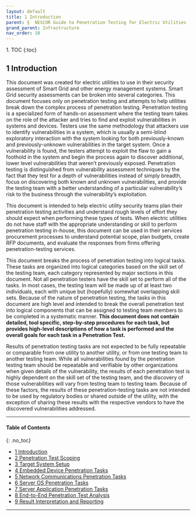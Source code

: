 ```yaml
---
layout: default
title: 1 Introduction 
parent: §  NESCOR Guide to Penetration Testing for Electric Utilities 
grand_parent: Infrastructure 
nav_order: 10 
---
```

<style>
.dont-break-out {
  /* These are technically the same, but use both */
  overflow-wrap: break-word;
  word-wrap: break-word;

  -ms-word-break: break-all;
  /* This is the dangerous one in WebKit, as it breaks things wherever */
  word-break: break-all;
  /* Instead use this non-standard one: */
  word-break: break-word;
}
</style>

<div class="dont-break-out" markdown="1">
1. TOC
{:toc}

## 1 Introduction
This document was created for electric utilities to use in their security assessment of Smart Grid and other energy management systems. Smart Grid security assessments can be broken into several categories. This document focuses only on penetration testing and attempts to help utilities break down the complex process of penetration testing. Penetration testing is a specialized form of hands-on assessment where the testing team takes on the role of the attacker and tries to find and exploit vulnerabilities in systems and devices. Testers use the same methodology that attackers use to identify vulnerabilities in a system, which is usually a semi-blind exploratory interaction with the system looking for both previously-known and previously-unknown vulnerabilities in the target system. Once a vulnerability is found, the testers attempt to exploit the flaw to gain a foothold in the system and begin the process again to discover additional, lower level vulnerabilities that weren’t previously exposed. Penetration testing is distinguished from vulnerability assessment techniques by the fact that they test for a depth of vulnerabilities instead of simply breadth, focus on discovering both known and unknown vulnerabilities, and provide the testing team with a better understanding of a particular vulnerability’s risk to the business through the vulnerability’s exploitation.

This document is intended to help electric utility security teams plan their penetration testing activities and understand rough levels of effort they should expect when performing these types of tests. When electric utilities do not have staff with the appropriate understanding or skill to perform penetration testing in-house, this document can be used in their services procurement processes to understand potential scope, plan budgets, create RFP documents, and evaluate the responses from firms offering penetration-testing services.

This document breaks the process of penetration testing into logical tasks. These tasks are organized into logical categories based on the skill set of the testing team, each category represented by major sections in this document. Not all penetration testers have the skill set to perform all of the tasks. In most cases, the testing team will be made up of at least two individuals, each with unique but (hopefully) somewhat overlapping skill sets. Because of the nature of penetration testing, the tasks in this document are high level and intended to break the overall penetration test into logical components that can be assigned to testing team members to be completed in a systematic manner. **This document does not contain detailed, tool specific, step-by-step procedures for each task, but provides high-level descriptions of how a task is performed and the overall goals for each task in a Penetration Test.**

Results of penetration testing tasks are not expected to be fully repeatable or comparable from one utility to another utility, or from one testing team to another testing team. While all vulnerabilities found by the penetration testing team should be repeatable and verifiable by other organizations when given details of the vulnerability, the results of each penetration test is highly dependent on the skill set of the testing team, and the discovery of those vulnerabilities will vary from testing team to testing team. Because of these factors, the results of these penetration-testing tasks are not intended to be used by regulatory bodies or shared outside of the utility, with the exception of sharing these results with the respective vendors to have the discovered vulnerabilities addressed.

***
#### Table of Contents
{: .no_toc}

<ul><li> <a href="/docs/infrastructure/nescor-guide-to-penetration-testing-for-electric-utilities-1/">1 Introduction</a></li><li> <a href="/docs/infrastructure/nescor-guide-to-penetration-testing-for-electric-utilities-2/">2 Penetration Test Scoping</a></li><li> <a href="/docs/infrastructure/nescor-guide-to-penetration-testing-for-electric-utilities-3/">3 Target System Setup</a></li><li> <a href="/docs/infrastructure/nescor-guide-to-penetration-testing-for-electric-utilities-4/">4 Embedded Device Penetration Tasks</a></li><li> <a href="/docs/infrastructure/nescor-guide-to-penetration-testing-for-electric-utilities-5/">5 Network Communications Penetration Tasks</a></li><li> <a href="/docs/infrastructure/nescor-guide-to-penetration-testing-for-electric-utilities-6/">6 Server OS Penetration Tasks</a></li><li> <a href="/docs/infrastructure/nescor-guide-to-penetration-testing-for-electric-utilities-7/">7 Server Application Penetration Tasks</a></li><li> <a href="/docs/infrastructure/nescor-guide-to-penetration-testing-for-electric-utilities-8/">8 End-to-End Penetration Test Analysis</a></li><li> <a href="/docs/infrastructure/nescor-guide-to-penetration-testing-for-electric-utilities-9/">9 Result Interpretation and Reporting</a></li></ul>

***
</div>
